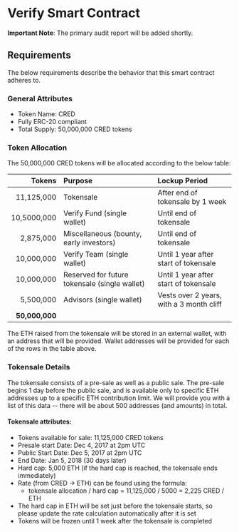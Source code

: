 # Verify Smart Contract

**Important Note**: The primary audit report will be added shortly.

## Requirements

The below requirements describe the behavior that this smart contract adheres to.

### General Attributes

- Token Name: CRED
- Fully ERC-20 compliant
- Total Supply: 50,000,000 CRED tokens

### Token Allocation

The 50,000,000 CRED tokens will be allocated according to the below table:

| Tokens | Purpose | Lockup Period |
|-------:|:--------|:--------------|
| 11,125,000 | Tokensale | After end of tokensale by 1 week |
| 10,5000,000 | Verify Fund (single wallet) | Until end of tokensale |
| 2,875,000 | Miscellaneous (bounty, early investors) | Until end of tokensale |
| 10,000,000 | Verify Team (single wallet) |  Until 1 year after start of tokensale |
| 10,000,000 | Reserved for future tokensale (single wallet) | Until 1 year after start of tokensale |
| 5,500,000 | Advisors (single wallet) | Vests over 2 years, with a 3 month cliff |
| **50,000,000** | |

The ETH raised from the tokensale will be stored in an external wallet, with an address that will be provided. Wallet addresses will be provided for each of the rows in the table above.

### Tokensale Details

The tokensale consists of a pre-sale as well as a public sale. The pre-sale begins 1 day before the public sale, and is available only to specific ETH addresses up to a specific ETH contribution limit. We will provide you with a list of this data -- there will be about 500 addresses (and amounts) in total.

#### Tokensale attributes:

- Tokens available for sale: 11,125,000 CRED tokens
- Presale start Date: Dec 4, 2017 at 2pm UTC
- Public Start Date: Dec 5, 2017 at 2pm UTC
- End Date: Jan 5, 2018 (30 days later)
- Hard cap: 5,000 ETH (if the hard cap is reached, the tokensale ends immediately)
- Rate (from CRED -> ETH) can be found using the formula:
  - tokensale allocation / hard cap = 11,125,000 / 5000 = 2,225 CRED / ETH
- The hard cap in ETH will be set just before the tokensale starts, so please update the rate calculation automatically after it is set
- Tokens will be frozen until 1 week after the tokensale is completed

